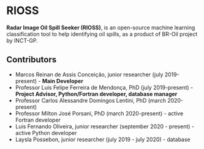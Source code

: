 # RIOSS

**Radar Image Oil Spill Seeker (RIOSS)**, is an open-source machine learning classification tool to help identifying oil spills, as a product of BR-Oil project by INCT-GP.


## Contributors

- Marcos Reinan de Assis Conceição, junior researcher (july 2019-present) - **Main Developer**
- Professor Luis Felipe Ferreira de Mendonça, PhD (july 2019-present) - **Project Advisor, Python/Fortran developer, database manager**
- Professor Carlos Alessandre Domingos Lentini, PhD (march 2020-present)
- Professor Milton José Porsani, PhD (march 2020-present) - active Fortran developer
- Luis Fernando Oliveira, junior researcher (september 2020 - present) - active Python developer
- Laysla Possebon, junior researcher (july 2019 - july 2020) - database

